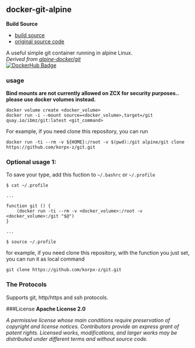 ## docker-git-alpine

**Build Source**
-    [build source](https://github.com/korpx-z/git)
-    [original source code](https://github.com/alpine-docker/git)

A useful simple git container running in alpine Linux. <br />
_Derived from [alpine-docker/git](https://github.com/alpine-docker/git)_<br />
[![DockerHub Badge](http://dockeri.co/image/alpine/git)](https://hub.docker.com/r/alpine/git/)

### usage
**Bind mounts are not currently allowed on ZCX for security purposes.. please use docker volumes instead.**
```
docker volume create <docker_volume>
docker run -i --mount source=<docker_volume>,target=/git quay.io/ibmz/git:latest <git_command>
```
For example, if you need clone this repository, you can run
```
docker run -ti --rm -v ${HOME}:/root -v $(pwd):/git alpine/git clone https://github.com/korpx-z/git.git
```
### Optional usage 1:

To save your type, add this fuction to `~/.bashrc` or `~/.profile`
    
    $ cat ~/.profile
    
    ...
    
    function git () {
        (docker run -ti --rm -v <docker_volume>:/root -v <docker_volume>:/git "$@")
    }
    
    ...
    
    $ source ~/.profile

for example, if you need clone this repository, with the function you just set, you can run it as local command

    git clone https://github.com/korpx-z/git.git

    
### The Protocols

Supports git, http/https and ssh protocols.

###License
**Apache License 2.0**

_A permissive license whose main conditions require preservation of copyright and license notices. Contributors provide an express grant of patent rights. Licensed works, modifications, and larger works may be distributed under different terms and without source code._
